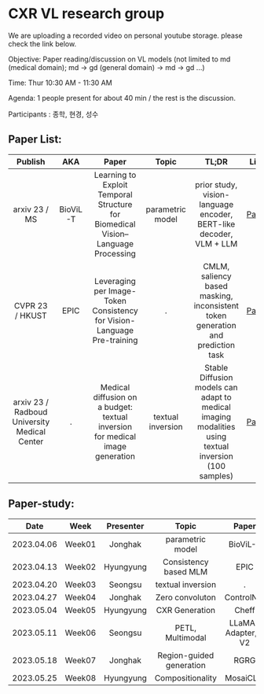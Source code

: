 # CXR VL research group
We are uploading a recorded video on personal youtube storage. please check the link below.

Objective: 
Paper reading/discussion on VL models (not limited to md (medical domain);  md -> gd (general domain) -> md -> gd ...)


Time: 
Thur 10:30 AM - 11:30 AM

Agenda: 
1 people present for about 40 min / the rest is the discussion.


Participants : 
종학, 현경, 성수



## **Paper List**:

|       Publish    | AKA | Paper | Topic | TL;DR |Link |  Review |
|:----------------:|:------:|:------:|:----------------------------------------:|:----------:|:------:|:------:|
| arxiv 23 / MS | BioViL-T | Learning to Exploit Temporal Structure for Biomedical Vision–Language Processing | parametric model | prior study, vision-language encoder, BERT-like decoder, VLM + LLM | [Paper](https://arxiv.org/pdf/2301.04558.pdf) | Jonghak (week1)  |
| CVPR 23 / HKUST | EPIC | Leveraging per Image-Token Consistency for Vision-Language Pre-training | . | CMLM, saliency based masking, inconsistent token generation and prediction task | [Paper](https://arxiv.org/pdf/2211.15398.pdf) | Hyungyung (week2) |
| arxiv 23 / Radboud University Medical Center | . | Medical diffusion on a budget: textual inversion for medical image generation | textual inversion | Stable Diffusion models can adapt to medical imaging modalities using textual inversion (100 samples) | [Paper](https://arxiv.org/abs/2303.13430) | Seongsu (week3) |

 




## **Paper-study**:


|       Date       | Week | Presenter |Topic |  Paper | Material | Link|
|:----------------:|:------:|:----------------------------------------:|:----------:|:------:|:------:|:------:|
| 2023.04.06 | Week01 | Jonghak | parametric model | BioViL-T | [Slides](https://docs.google.com/presentation/d/17VjF3-9yhSbvpwsgixYbZua13HhTP_Nkxb-JHRLqRBg/edit?usp=sharing) | |
| 2023.04.13 | Week02 | Hyungyung | Consistency based MLM | EPIC | [Slides](https://docs.google.com/presentation/d/1iy0Atqm-u3R-qyUaRvycpHg4YYx5XJ0FTVs3cTi6Yx4/edit?usp=sharing) | |
| 2023.04.20 | Week03 | Seongsu | textual inversion | . | None | |
| 2023.04.27 | Week04 | Jonghak | Zero convoluton | ControlNet | None | |
| 2023.05.04 | Week05 | Hyungyung | CXR Generation | Cheff | None | |
| 2023.05.11 | Week06 | Seongsu | PETL, Multimodal  | LLaMA-Adapter, -V2 | None | |
| 2023.05.18 | Week07 | Jonghak | Region-guided generation | RGRG | Slides | |
| 2023.05.25 | Week08 | Hyungyung | Compositionality | MosaiCLIP | None | |





